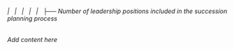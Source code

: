 ###### |   |   |   |   |   ├── Number of leadership positions included in the succession planning process

*Add content here*